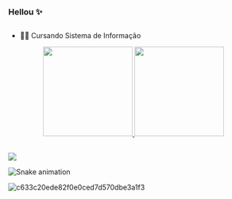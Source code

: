 ### Hellou ✨

##

- 👩‍💻 Cursando Sistema de Informação

<div align="center">
  <a href="https://github.com/Ysla-Souza">
  <img height="180em" src="https://github-readme-stats.vercel.app/api?username=Ysla-Souza&show_icons=true&theme=tokyonight&include_all_commits=true&count_private=true"/>
  <img height="180em" src="https://github-readme-stats.vercel.app/api/top-langs/?username=Ysla-Souza&layout=compact&langs_count=7&theme=tokyonight"/>
</div>

  ##
  
  <div>
      <a href="https://www.linkedin.com/in/ysla-souza-6a408a146/)" target="_blank"><img src="https://img.shields.io/badge/-LinkedIn-%230077B5?style=for-the-badge&logo=linkedin&logoColor=white" target="_blank"></a>
   

![Snake animation](https://github.com/feltex/feltex/blob/main/feltex-github-user-contribution.svg)  

  </div>

  
  
  ![c633c20ede82f0e0ced7d570dbe3a1f3](https://user-images.githubusercontent.com/70382532/138322189-2db8df52-9dcb-40a0-88a8-c365466bd33d.gif)
